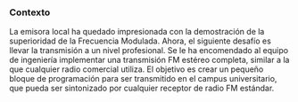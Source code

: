 ### Contexto 

La emisora local ha quedado impresionada con la demostración de la superioridad de la Frecuencia Modulada. Ahora, el siguiente desafío es llevar la transmisión a un nivel profesional. Se le ha encomendado al equipo de ingeniería implementar una transmisión FM estéreo completa, similar a la que cualquier radio comercial utiliza. El objetivo es crear un pequeño bloque de programación para ser transmitido en el campus universitario, que pueda ser sintonizado por cualquier receptor de radio FM estándar.
